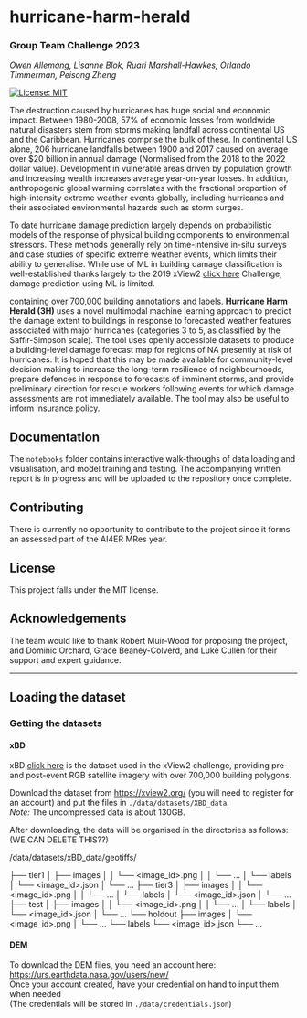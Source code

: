 # hurricane-harm-herald
### Group Team Challenge 2023
*Owen Allemang, Lisanne Blok, Ruari Marshall-Hawkes, Orlando Timmerman, Peisong Zheng*

[![License: MIT](https://img.shields.io/badge/License-MIT-orange.svg)](https://opensource.org/licenses/MIT)

The destruction caused by hurricanes has huge social and economic impact. Between 1980-2008, 57\% of economic losses from worldwide natural disasters stem from storms making landfall across continental US and the Caribbean. Hurricanes comprise the bulk of these. In continental US alone, 206 hurricane landfalls between 1900 and 2017 caused on average over \$20 billion in annual damage (Normalised from the 2018 to the 2022 dollar value). Development in vulnerable areas driven by population growth and increasing wealth increases average year-on-year losses. In addition, anthropogenic global warming correlates with the fractional proportion of high-intensity extreme weather events globally, including hurricanes and their associated environmental hazards such as storm surges.

To date hurricane damage prediction largely depends on probabilistic models of the response of physical building components to environmental stressors. These methods generally rely on time-intensive in-situ surveys and case studies of specific extreme weather events, which limits their ability to generalise. While use of ML in building damage classification is well-established thanks largely to the 2019 xView2 [click here](https://xview2.org/) Challenge, damage prediction using ML is limited. 

containing over 700,000 building annotations and labels. 
**Hurricane Harm Herald (3H)** uses a novel multimodal machine learning approach to predict the damage extent to buildings in response to forecasted weather features associated with major hurricanes (categories 3 to 5, as classified by the Saffir-Simpson scale). The tool uses openly accessible datasets to produce a building-level damage forecast map for regions of NA presently at risk of hurricanes. It is hoped that this may be made available for community-level decision making to increase the long-term resilience of neighbourhoods, prepare defences in response to forecasts of imminent storms, and provide preliminary direction for rescue workers following events for which damage assessments are not immediately available. The tool may also be useful to inform insurance policy. 

## Documentation

The `notebooks` folder contains interactive walk-throughs of data loading and visualisation, and model training and testing. The accompanying written report is in progress and will be uploaded to the repository once complete.

## Contributing

There is currently no opportunity to contribute to the project since it forms an assessed part of the AI4ER MRes year.

## License

This project falls under the MIT license.

## Acknowledgements

The team would like to thank Robert Muir-Wood for proposing the project, and Dominic Orchard, Grace Beaney-Colverd, and Luke Cullen for their support and expert guidance.


---

## Loading the dataset

### Getting the datasets
#### xBD
xBD [click here](https://openaccess.thecvf.com/content_CVPRW_2019/papers/cv4gc/Gupta_Creating_xBD_A_Dataset_for_Assessing_Building_Damage_from_Satellite_CVPRW_2019_paper.pdf) is the dataset used in the xView2 challenge, providing pre- and post-event RGB satellite imagery with over 700,000 building polygons. 

Download the dataset from https://xview2.org/ (you will need to register for an account) and put the files in `./data/datasets/XBD_data`.  
<i>Note: </i> The uncompressed data is about 130GB.

After downloading, the data will be organised in the directories as follows: (WE CAN DELETE THIS??)

/data/datasets/xBD_data/geotiffs/

 ├── tier1
 │      ├── images
 │      │      └── <image_id>.png
 │      │      └── ...
 │      └── labels
 │             └── <image_id>.json
 │             └── ...
 ├── tier3
 │      ├── images
 │      │      └── <image_id>.png
 │      │      └── ...
 │      └── labels
 │             └── <image_id>.json
 │             └── ...
 ├── test
 │      ├── images
 │      │      └── <image_id>.png
 │      │      └── ...
 │      └── labels
 │             └── <image_id>.json
 │             └── ...
 └── holdout
        ├── images
        │      └── <image_id>.png
        │      └── ...
        └── labels
               └── <image_id>.json
               └── ...

#### DEM
To download the DEM files, you need an account here: https://urs.earthdata.nasa.gov/users/new/  
Once your account created, have your credential on hand to input them when needed  
(The credentials will be stored in `./data/credentials.json`)
